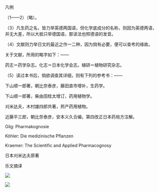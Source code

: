凡例

（1——2）（略）。  

（3）凡生药之名，皆力举英德两国语，但化学底成分的名称，则因为英德两语，并无大差，所以大抵只举德国语，那读法也照德语的发音。

（4）文献则力举日文的最近之作一二种，因为倘有必要，便可以查考的缘故。

关于文献，所用的略字如下：——

药志＝药学杂志。化志＝日本化学会志。植研＝植物研究杂志。

（5）读过本书后，倘欲调查其详细，则有下列的参考书：——

下山顺一郎著，朝比奈泰彦，藤田直市增补，生药学。

下山顺一郎著，柴由田桂太增订，药用植物学。

刈米达夫，木村雄四郎共著，邦产药用植物。

近藤平三郎，朝比奈泰彦，安本义久合编，第四改正日本药局方注解。

Gilg: Pharmakognosie

Köhler: Die medizinische Pflanzen

Kraemer: The Scientific and Applied Pharmacognosy

  

日本刈米达夫原著

乐文摘译

  

![](%20/Users/kevin_lu/Downloads/obsidian_epub_books/《鲁迅全集》（全20册）1938年民国权威版/images/00097.jpeg)  

![](%20/Users/kevin_lu/Downloads/obsidian_epub_books/《鲁迅全集》（全20册）1938年民国权威版/images/00098.jpeg)